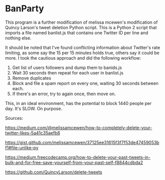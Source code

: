 # BanParty

This program is a further modification of melissa mcewen's modification of Quincy Larson's tweet deletion Python script. This is a Python 2 script that imports a file named banlist.js that contains one Twitter ID per line and nothing else. 

It should be noted that I've found conflicting information about Twitter's rate limiting, as some say the 15 per 15 minutes holds true, others say it could be more. I took the cautious approach and did the following workflow:

1. Get list of users followers and dump them to banids.js
2. Wait 30 seconds then repeat for each user in banlist.js
3. Remove duplicates
4. Block and file a spam report on every one, waiting 30 seconds between each.
5. If there's an error, try to again once, then move on.

This, in an ideal environment, has the potential to block 1440 people per day. It's SLOW. On purpose.


Sources:

https://medium.com/@melissamcewen/how-to-completely-delete-your-twitter-likes-5a41c35aefb8

https://gist.github.com/melissamcewen/37125ee31615f3f7f53de47459053bf1#file-unlike-py

https://medium.freecodecamp.org/how-to-delete-your-past-tweets-in-bulk-and-for-free-save-yourself-from-your-past-self-f8844cdbda2

https://github.com/QuincyLarson/delete-tweets
